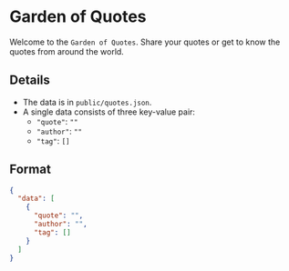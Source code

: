 # Garden of Quotes

Welcome to the `Garden of Quotes`. Share your quotes or get to know the quotes from around the world.

## Details

- The data is in `public/quotes.json`.
- A single data consists of three key-value pair:
  - `"quote"`: `""`
  - `"author"`: `""`
  - `"tag"`: `[]`

## Format

```JSON
{
  "data": [
    {
      "quote": "",
      "author": "",
      "tag": []
    }
  ]
}
```
